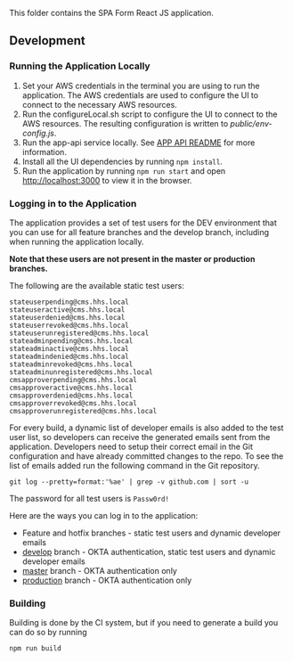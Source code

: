 This folder contains the SPA Form React JS application.


## Development

### Running the Application Locally
1. Set your AWS credentials in the terminal you are using to run the application.  The AWS credentials are used to configure the UI to connect to the necessary AWS resources.
1. Run the configureLocal.sh script to configure the UI to connect to the AWS resources.  The resulting configuration is written to *public/env-config.js*.  
1. Run the app-api service locally.  See [APP API README](../app-api/README.md) for more information.
1. Install all the UI dependencies by running ```npm install```.
1. Run the application by running ```npm run start``` and open [http://localhost:3000](http://localhost:3000) to view it in the browser. 

### Logging in to the Application
The application provides a set of test users for the DEV environment that you can use for all feature branches and the develop branch, including when running the application locally.

**Note that these users are not present in the master or production branches.**

The following are the available static test users:

```
stateuserpending@cms.hhs.local
stateuseractive@cms.hhs.local
stateuserdenied@cms.hhs.local
stateuserrevoked@cms.hhs.local
stateuserunregistered@cms.hhs.local
stateadminpending@cms.hhs.local
stateadminactive@cms.hhs.local
stateadmindenied@cms.hhs.local
stateadminrevoked@cms.hhs.local
stateadminunregistered@cms.hhs.local
cmsapproverpending@cms.hhs.local
cmsapproveractive@cms.hhs.local
cmsapproverdenied@cms.hhs.local
cmsapproverrevoked@cms.hhs.local
cmsapproverunregistered@cms.hhs.local
```

For every build, a dynamic list of developer emails is also added to the test user list, so developers can receive the generated emails sent from the application.  Developers need to setup their correct email in the Git configuration and have already committed changes to the repo.  To see the list of emails added run the following command in the Git repository. 

```git log --pretty=format:'%ae' | grep -v github.com | sort -u``` 

The password for all test users is ```Passw0rd!```

Here are the ways you can log in to the application:
* Feature and hotfix branches - static test users and dynamic developer emails
* [develop](https://github.com/CMSgov/macstack-spa-submission-form/tree/develop) branch - OKTA authentication, static test users and dynamic developer emails
* [master](https://github.com/CMSgov/macstack-spa-submission-form/tree/master) branch - OKTA authentication only
* [production](https://github.com/CMSgov/macstack-spa-submission-form/tree/production) branch - OKTA authentication only

### Building
Building is done by the CI system, but if you need to generate a build you can do so by running

```npm run build```
